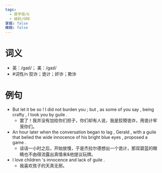 ```yaml
---
tags:
  - 首字母/G
  - 级别/GRE
掌握: false
模糊: false
---
```

# 词义
- 英：/ɡaɪl/； 美：/ɡaɪl/
- #词性/n  狡诈；诡计；奸诈；欺诈
# 例句
- But let it be so ! I did not burden you ; but , as some of you say , being crafty , I took you by guile .
	- 罢了！我并没有加给你们担子，你们却有人说，我是狡猾诡诈，用诡计牢笼你们。
- An hour later when the conversation began to lag , Gerald , with a guile that belied the wide innocence of his bright blue eyes , proposed a game .
	- 谈话一小时之后，开始放慢，于是杰拉尔德想出一个诡计，那双碧蓝的眼睛也不由得流露出真情来&他提议玩牌。
- I love children 's innocence and lack of guile .
	- 我喜欢孩子的天真无邪。
